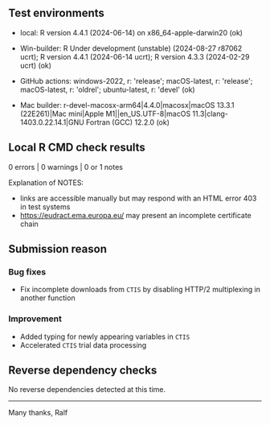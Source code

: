 ## Test environments

* local: R version 4.4.1 (2024-06-14) on x86_64-apple-darwin20 (ok)

* Win-builder: R Under development (unstable) (2024-08-27 r87062 ucrt); R version 4.4.1 (2024-06-14 ucrt); R version 4.3.3 (2024-02-29 ucrt) (ok)

* GitHub actions: windows-2022, r: 'release'; macOS-latest, r: 'release'; macOS-latest, r: 'oldrel'; ubuntu-latest, r: 'devel' (ok)

* Mac builder: r-devel-macosx-arm64|4.4.0|macosx|macOS 13.3.1 (22E261)|Mac mini|Apple M1||en_US.UTF-8|macOS 11.3|clang-1403.0.22.14.1|GNU Fortran (GCC) 12.2.0 (ok)


## Local R CMD check results

0 errors | 0 warnings | 0 or 1 notes 

Explanation of NOTES: 
- links are accessible manually but may respond with an HTML error 403 in test systems
- https://eudract.ema.europa.eu/ may present an incomplete certificate chain


## Submission reason

### Bug fixes
- Fix incomplete downloads from `CTIS` by disabling HTTP/2 multiplexing in another function

### Improvement
- Added typing for newly appearing variables in `CTIS`
- Accelerated `CTIS` trial data processing


## Reverse dependency checks

No reverse dependencies detected at this time. 


----

Many thanks,
Ralf
